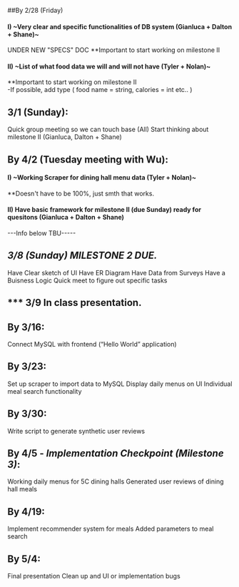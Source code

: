 ##By 2/28 (Friday) 
#### I) ~Very clear and specific functionalities of DB system (Gianluca + Dalton + Shane)~ 
UNDER NEW "SPECS" DOC
  **Important to start working on milestone II 
  
#### II) ~List of what food data we will and will not have (Tyler + Nolan)~
  **Important to start working on milestone II  
  -If possible, add type ( food name = string, calories = int etc.. ) 
## 3/1 (Sunday): 
Quick group meeting so we can touch base (All)
Start thinking about milestone II (Gianluca, Dalton + Shane)

## By 4/2 (Tuesday meeting with Wu):
#### I) ~Working Scraper for dining hall menu data (Tyler + Nolan)~ 
   **Doesn't have to be 100%, just smth that works. 
#### II) Have basic framework for milestone II (due Sunday) ready for quesitons  (Gianluca + Dalton + Shane) 

---Info below TBU----- 
## ***3/8 (Sunday) MILESTONE 2 DUE.***
Have Clear sketch of UI 
Have ER Diagram
Have Data from Surveys 
Have a Buisness Logic
Quick meet to figure out specific tasks

## *** 3/9 In class presentation. 

## By 3/16:
Connect MySQL with frontend (“Hello World” application)


## By 3/23:
Set up scraper to import data to MySQL
Display daily menus on UI
Individual meal search functionality

## By 3/30:
Write script to generate synthetic user reviews

## By 4/5 - ***Implementation Checkpoint (Milestone 3)***:
Working daily menus for 5C dining halls
Generated user reviews of dining hall meals

## By 4/19:
Implement recommender system for meals
Added parameters to meal search

## By 5/4:
Final presentation
Clean up and UI or implementation bugs
